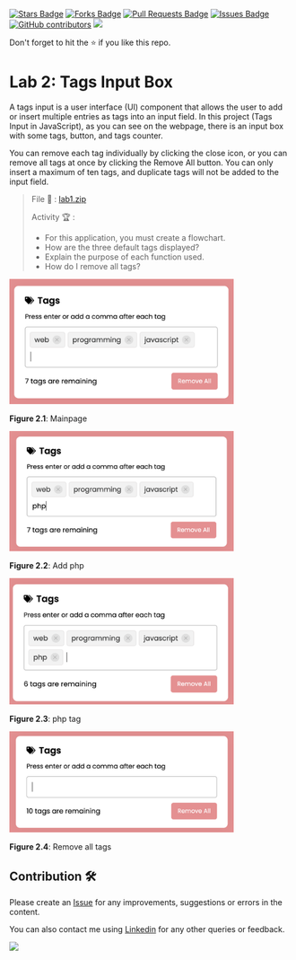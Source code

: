 <a href="https://github.com/drshahizan/learn-php/stargazers"><img src="https://img.shields.io/github/stars/drshahizan/learn-php" alt="Stars Badge"/></a>
<a href="https://github.com/drshahizan/learn-php/network/members"><img src="https://img.shields.io/github/forks/drshahizan/learn-php" alt="Forks Badge"/></a>
<a href="https://github.com/drshahizan/learn-php/pulls"><img src="https://img.shields.io/github/issues-pr/drshahizan/learn-php" alt="Pull Requests Badge"/></a>
<a href="https://github.com/drshahizan/learn-php/issues"><img src="https://img.shields.io/github/issues/drshahizan/learn-php" alt="Issues Badge"/></a>
<a href="https://github.com/drshahizan/learn-php/graphs/contributors"><img alt="GitHub contributors" src="https://img.shields.io/github/contributors/drshahizan/learn-php?color=2b9348"></a>
![](https://visitor-badge.glitch.me/badge?page_id=drshahizan/learn-php)

Don't forget to hit the :star: if you like this repo.

# Lab 2: Tags Input Box

A tags input is a user interface (UI) component that allows the user to add or insert multiple entries as tags into an input field. In this project (Tags Input in JavaScript), as you can see on the webpage, there is an input box with some tags, button, and tags counter.

You can remove each tag individually by clicking the close icon, or you can remove all tags at once by clicking the Remove All button. You can only insert a maximum of ten tags, and duplicate tags will not be added to the input field.

> File 📁 : [lab1.zip](./download/lab1.zip?raw=true)
> 
> Activity 🏆 :
> - For this application, you must create a flowchart.
> - How are the three default tags displayed?
> - Explain the purpose of each function used.
> - How do I remove all tags?
> 

<img src="./download/L2adv-a.png" width="400" />

**Figure 2.1**: Mainpage

<img src="./download/L2adv-b.png" width="400" />

**Figure 2.2**: Add php

<img src="./download/L2adv-c.png" width="400" />

**Figure 2.3**: php tag

<img src="./download/L2adv-d.png" width="400" />

**Figure 2.4**: Remove all tags

## Contribution 🛠️
Please create an [Issue](https://github.com/drshahizan/learn-php/issues) for any improvements, suggestions or errors in the content.

You can also contact me using [Linkedin](https://www.linkedin.com/in/drshahizan/) for any other queries or feedback.

![](https://visitor-badge.glitch.me/badge?page_id=drshahizan)
